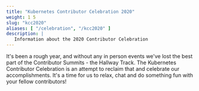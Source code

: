 ```yaml
---
title: "Kubernetes Contributor Celebration 2020"
weight: 1 5
slug: "kcc2020"
aliases: [ "/celebration", "/kcc2020" ]
description: |
   Information about the 2020 Contributor Celebration
---
```


It's been a rough year, and without any in person events we've lost the best part of the Contributor Summits - the Hallway Track. The Kubernetes Contributor Celebration is an attempt to reclaim that and celebrate our accomplishments. It's a time for us to relax, chat and do something fun with your fellow contributors!
